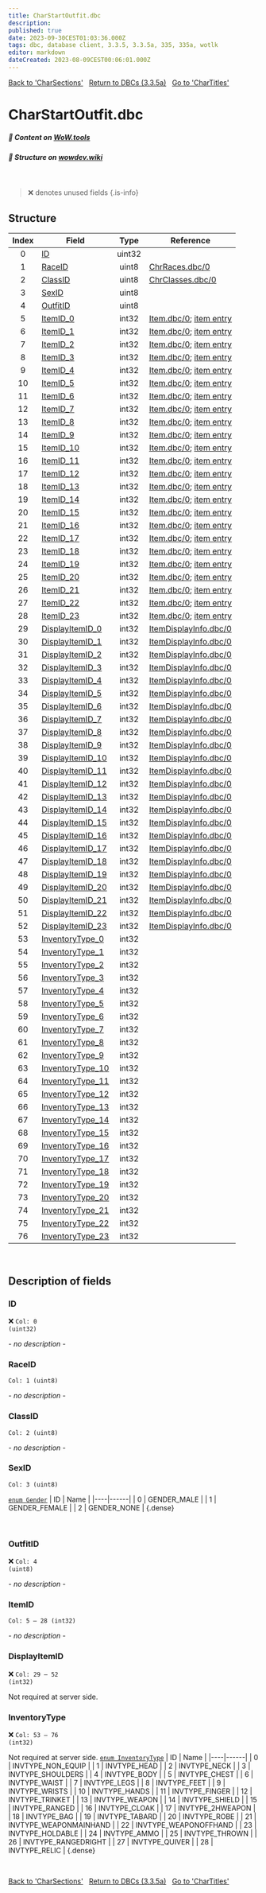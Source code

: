 ```yaml
---
title: CharStartOutfit.dbc
description:
published: true
date: 2023-09-30CEST01:03:36.000Z
tags: dbc, database client, 3.3.5, 3.3.5a, 335, 335a, wotlk
editor: markdown
dateCreated: 2023-08-09CEST00:06:01.000Z
---
```

<a href="https://trinitycore.info/files/DBC/335/charsections" class="mt-5 v-btn v-btn--depressed v-btn--flat v-btn--outlined theme--light v-size--default darkblue--text text--lighten-3"><span class="v-btn__content"><i aria-hidden="true" class="v-icon notranslate v-icon--left mdi mdi-arrow-left theme--light"></i><span>Back to 'CharSections'</span></span></a>&nbsp;&nbsp;&nbsp;<a href="https://trinitycore.info/files/DBC/335/home" class="mt-5 v-btn v-btn--depressed v-btn--flat v-btn--outlined theme--light v-size--default darkblue--text text--lighten-3"><span class="v-btn__content"><i aria-hidden="true" class="v-icon notranslate v-icon--left mdi mdi-home-outline theme--light"></i><span>Return to DBCs (3.3.5a)</span></span></a>&nbsp;&nbsp;&nbsp;<a href="https://trinitycore.info/files/DBC/335/chartitles" class="mt-5 v-btn v-btn--depressed v-btn--flat v-btn--outlined theme--light v-size--default darkblue--text text--lighten-3"><span class="v-btn__content"><span>Go to 'CharTitles'</span><i aria-hidden="true" class="v-icon notranslate v-icon--right mdi mdi-arrow-right theme--light"></i></span></a>

# CharStartOutfit.dbc
##### :open_book: Content on [WoW.tools](https://wow.tools/dbc/?dbc=charstartoutfit&build=3.3.5.12340)
##### :pencil: Structure on [wowdev.wiki](https://wowdev.wiki/DB/CharStartOutfit)
&nbsp;

> :x: denotes unused fields
{.is-info}


## Structure

| Index | Field | Type | Reference |
| :---: | --- | :---: | --- |
| 0 | [ID](#id) | uint32 |  |
| 1 | [RaceID](#raceid) | uint8 | [ChrRaces.dbc/0](/files/DBC/335/chrraces#id) |
| 2 | [ClassID](#classid) | uint8 | [ChrClasses.dbc/0](/files/DBC/335/chrclasses#id) |
| 3 | [SexID](#sexid) | uint8 |  |
| 4 | [OutfitID](#outfitid) | uint8 |  |
| 5 | [ItemID_0](#itemid) | int32 | [Item.dbc/0](/files/DBC/335/item#id); [item entry](/database/335/world/item_template#id) |
| 6 | [ItemID_1](#itemid) | int32 | [Item.dbc/0](/files/DBC/335/item#id); [item entry](/database/335/world/item_template#id) |
| 7 | [ItemID_2](#itemid) | int32 | [Item.dbc/0](/files/DBC/335/item#id); [item entry](/database/335/world/item_template#id) |
| 8 | [ItemID_3](#itemid) | int32 | [Item.dbc/0](/files/DBC/335/item#id); [item entry](/database/335/world/item_template#id) |
| 9 | [ItemID_4](#itemid) | int32 | [Item.dbc/0](/files/DBC/335/item#id); [item entry](/database/335/world/item_template#id) |
| 10 | [ItemID_5](#itemid) | int32 | [Item.dbc/0](/files/DBC/335/item#id); [item entry](/database/335/world/item_template#id) |
| 11 | [ItemID_6](#itemid) | int32 | [Item.dbc/0](/files/DBC/335/item#id); [item entry](/database/335/world/item_template#id) |
| 12 | [ItemID_7](#itemid) | int32 | [Item.dbc/0](/files/DBC/335/item#id); [item entry](/database/335/world/item_template#id) |
| 13 | [ItemID_8](#itemid) | int32 | [Item.dbc/0](/files/DBC/335/item#id); [item entry](/database/335/world/item_template#id) |
| 14 | [ItemID_9](#itemid) | int32 | [Item.dbc/0](/files/DBC/335/item#id); [item entry](/database/335/world/item_template#id) |
| 15 | [ItemID_10](#itemid) | int32 | [Item.dbc/0](/files/DBC/335/item#id); [item entry](/database/335/world/item_template#id) |
| 16 | [ItemID_11](#itemid) | int32 | [Item.dbc/0](/files/DBC/335/item#id); [item entry](/database/335/world/item_template#id) |
| 17 | [ItemID_12](#itemid) | int32 | [Item.dbc/0](/files/DBC/335/item#id); [item entry](/database/335/world/item_template#id) |
| 18 | [ItemID_13](#itemid) | int32 | [Item.dbc/0](/files/DBC/335/item#id); [item entry](/database/335/world/item_template#id) |
| 19 | [ItemID_14](#itemid) | int32 | [Item.dbc/0](/files/DBC/335/item#id); [item entry](/database/335/world/item_template#id) |
| 20 | [ItemID_15](#itemid) | int32 | [Item.dbc/0](/files/DBC/335/item#id); [item entry](/database/335/world/item_template#id) |
| 21 | [ItemID_16](#itemid) | int32 | [Item.dbc/0](/files/DBC/335/item#id); [item entry](/database/335/world/item_template#id) |
| 22 | [ItemID_17](#itemid) | int32 | [Item.dbc/0](/files/DBC/335/item#id); [item entry](/database/335/world/item_template#id) |
| 23 | [ItemID_18](#itemid) | int32 | [Item.dbc/0](/files/DBC/335/item#id); [item entry](/database/335/world/item_template#id) |
| 24 | [ItemID_19](#itemid) | int32 | [Item.dbc/0](/files/DBC/335/item#id); [item entry](/database/335/world/item_template#id) |
| 25 | [ItemID_20](#itemid) | int32 | [Item.dbc/0](/files/DBC/335/item#id); [item entry](/database/335/world/item_template#id) |
| 26 | [ItemID_21](#itemid) | int32 | [Item.dbc/0](/files/DBC/335/item#id); [item entry](/database/335/world/item_template#id) |
| 27 | [ItemID_22](#itemid) | int32 | [Item.dbc/0](/files/DBC/335/item#id); [item entry](/database/335/world/item_template#id) |
| 28 | [ItemID_23](#itemid) | int32 | [Item.dbc/0](/files/DBC/335/item#id); [item entry](/database/335/world/item_template#id) |
| 29 | [DisplayItemID_0](#displayitemid) | int32 | [ItemDisplayInfo.dbc/0](/files/DBC/335/itemdisplayinfo#id) |
| 30 | [DisplayItemID_1](#displayitemid) | int32 | [ItemDisplayInfo.dbc/0](/files/DBC/335/itemdisplayinfo#id) |
| 31 | [DisplayItemID_2](#displayitemid) | int32 | [ItemDisplayInfo.dbc/0](/files/DBC/335/itemdisplayinfo#id) |
| 32 | [DisplayItemID_3](#displayitemid) | int32 | [ItemDisplayInfo.dbc/0](/files/DBC/335/itemdisplayinfo#id) |
| 33 | [DisplayItemID_4](#displayitemid) | int32 | [ItemDisplayInfo.dbc/0](/files/DBC/335/itemdisplayinfo#id) |
| 34 | [DisplayItemID_5](#displayitemid) | int32 | [ItemDisplayInfo.dbc/0](/files/DBC/335/itemdisplayinfo#id) |
| 35 | [DisplayItemID_6](#displayitemid) | int32 | [ItemDisplayInfo.dbc/0](/files/DBC/335/itemdisplayinfo#id) |
| 36 | [DisplayItemID_7](#displayitemid) | int32 | [ItemDisplayInfo.dbc/0](/files/DBC/335/itemdisplayinfo#id) |
| 37 | [DisplayItemID_8](#displayitemid) | int32 | [ItemDisplayInfo.dbc/0](/files/DBC/335/itemdisplayinfo#id) |
| 38 | [DisplayItemID_9](#displayitemid) | int32 | [ItemDisplayInfo.dbc/0](/files/DBC/335/itemdisplayinfo#id) |
| 39 | [DisplayItemID_10](#displayitemid) | int32 | [ItemDisplayInfo.dbc/0](/files/DBC/335/itemdisplayinfo#id) |
| 40 | [DisplayItemID_11](#displayitemid) | int32 | [ItemDisplayInfo.dbc/0](/files/DBC/335/itemdisplayinfo#id) |
| 41 | [DisplayItemID_12](#displayitemid) | int32 | [ItemDisplayInfo.dbc/0](/files/DBC/335/itemdisplayinfo#id) |
| 42 | [DisplayItemID_13](#displayitemid) | int32 | [ItemDisplayInfo.dbc/0](/files/DBC/335/itemdisplayinfo#id) |
| 43 | [DisplayItemID_14](#displayitemid) | int32 | [ItemDisplayInfo.dbc/0](/files/DBC/335/itemdisplayinfo#id) |
| 44 | [DisplayItemID_15](#displayitemid) | int32 | [ItemDisplayInfo.dbc/0](/files/DBC/335/itemdisplayinfo#id) |
| 45 | [DisplayItemID_16](#displayitemid) | int32 | [ItemDisplayInfo.dbc/0](/files/DBC/335/itemdisplayinfo#id) |
| 46 | [DisplayItemID_17](#displayitemid) | int32 | [ItemDisplayInfo.dbc/0](/files/DBC/335/itemdisplayinfo#id) |
| 47 | [DisplayItemID_18](#displayitemid) | int32 | [ItemDisplayInfo.dbc/0](/files/DBC/335/itemdisplayinfo#id) |
| 48 | [DisplayItemID_19](#displayitemid) | int32 | [ItemDisplayInfo.dbc/0](/files/DBC/335/itemdisplayinfo#id) |
| 49 | [DisplayItemID_20](#displayitemid) | int32 | [ItemDisplayInfo.dbc/0](/files/DBC/335/itemdisplayinfo#id) |
| 50 | [DisplayItemID_21](#displayitemid) | int32 | [ItemDisplayInfo.dbc/0](/files/DBC/335/itemdisplayinfo#id) |
| 51 | [DisplayItemID_22](#displayitemid) | int32 | [ItemDisplayInfo.dbc/0](/files/DBC/335/itemdisplayinfo#id) |
| 52 | [DisplayItemID_23](#displayitemid) | int32 | [ItemDisplayInfo.dbc/0](/files/DBC/335/itemdisplayinfo#id) |
| 53 | [InventoryType_0](#inventorytype) | int32 |  |
| 54 | [InventoryType_1](#inventorytype) | int32 |  |
| 55 | [InventoryType_2](#inventorytype) | int32 |  |
| 56 | [InventoryType_3](#inventorytype) | int32 |  |
| 57 | [InventoryType_4](#inventorytype) | int32 |  |
| 58 | [InventoryType_5](#inventorytype) | int32 |  |
| 59 | [InventoryType_6](#inventorytype) | int32 |  |
| 60 | [InventoryType_7](#inventorytype) | int32 |  |
| 61 | [InventoryType_8](#inventorytype) | int32 |  |
| 62 | [InventoryType_9](#inventorytype) | int32 |  |
| 63 | [InventoryType_10](#inventorytype) | int32 |  |
| 64 | [InventoryType_11](#inventorytype) | int32 |  |
| 65 | [InventoryType_12](#inventorytype) | int32 |  |
| 66 | [InventoryType_13](#inventorytype) | int32 |  |
| 67 | [InventoryType_14](#inventorytype) | int32 |  |
| 68 | [InventoryType_15](#inventorytype) | int32 |  |
| 69 | [InventoryType_16](#inventorytype) | int32 |  |
| 70 | [InventoryType_17](#inventorytype) | int32 |  |
| 71 | [InventoryType_18](#inventorytype) | int32 |  |
| 72 | [InventoryType_19](#inventorytype) | int32 |  |
| 73 | [InventoryType_20](#inventorytype) | int32 |  |
| 74 | [InventoryType_21](#inventorytype) | int32 |  |
| 75 | [InventoryType_22](#inventorytype) | int32 |  |
| 76 | [InventoryType_23](#inventorytype) | int32 |  |
&nbsp;
## Description of fields

### ID
:x: <code>Col: 0 (uint32)</code>

*- no description -*
&nbsp;

### RaceID
<code>Col: 1 (uint8)</code>

*- no description -*
&nbsp;

### ClassID
<code>Col: 2 (uint8)</code>

*- no description -*
&nbsp;

### SexID
<code>Col: 3 (uint8)</code>

[`enum Gender`](https://github.com/TrinityCore/TrinityCore/blob/3.3.5/src/server/shared/SharedDefines.h#L75-L80)
| ID | Name |
|----|------|
| 0 | GENDER_MALE |
| 1 | GENDER_FEMALE |
| 2 | GENDER_NONE |
{.dense}

&nbsp;

### OutfitID
:x: <code>Col: 4 (uint8)</code>

*- no description -*
&nbsp;

### ItemID
<code>Col: 5 &ndash; 28 (int32)</code>

*- no description -*
&nbsp;

### DisplayItemID
:x: <code>Col: 29 &ndash; 52 (int32)</code>

Not required at server side.
&nbsp;

### InventoryType
:x: <code>Col: 53 &ndash; 76 (int32)</code>

Not required at server side.
[`enum InventoryType`](https://github.com/TrinityCore/TrinityCore/blob/3.3.5/src/server/game/Entities/Item/ItemTemplate.h#L259-L290)
| ID | Name |
|----|------|
| 0 | INVTYPE_NON_EQUIP |
| 1 | INVTYPE_HEAD |
| 2 | INVTYPE_NECK |
| 3 | INVTYPE_SHOULDERS |
| 4 | INVTYPE_BODY |
| 5 | INVTYPE_CHEST |
| 6 | INVTYPE_WAIST |
| 7 | INVTYPE_LEGS |
| 8 | INVTYPE_FEET |
| 9 | INVTYPE_WRISTS |
| 10 | INVTYPE_HANDS |
| 11 | INVTYPE_FINGER |
| 12 | INVTYPE_TRINKET |
| 13 | INVTYPE_WEAPON |
| 14 | INVTYPE_SHIELD |
| 15 | INVTYPE_RANGED |
| 16 | INVTYPE_CLOAK |
| 17 | INVTYPE_2HWEAPON |
| 18 | INVTYPE_BAG |
| 19 | INVTYPE_TABARD |
| 20 | INVTYPE_ROBE |
| 21 | INVTYPE_WEAPONMAINHAND |
| 22 | INVTYPE_WEAPONOFFHAND |
| 23 | INVTYPE_HOLDABLE |
| 24 | INVTYPE_AMMO |
| 25 | INVTYPE_THROWN |
| 26 | INVTYPE_RANGEDRIGHT |
| 27 | INVTYPE_QUIVER |
| 28 | INVTYPE_RELIC |
{.dense}

&nbsp;

<a href="https://trinitycore.info/files/DBC/335/charsections" class="mt-5 v-btn v-btn--depressed v-btn--flat v-btn--outlined theme--light v-size--default darkblue--text text--lighten-3"><span class="v-btn__content"><i aria-hidden="true" class="v-icon notranslate v-icon--left mdi mdi-arrow-left theme--light"></i><span>Back to 'CharSections'</span></span></a>&nbsp;&nbsp;&nbsp;<a href="https://trinitycore.info/files/DBC/335/home" class="mt-5 v-btn v-btn--depressed v-btn--flat v-btn--outlined theme--light v-size--default darkblue--text text--lighten-3"><span class="v-btn__content"><i aria-hidden="true" class="v-icon notranslate v-icon--left mdi mdi-home-outline theme--light"></i><span>Return to DBCs (3.3.5a)</span></span></a>&nbsp;&nbsp;&nbsp;<a href="https://trinitycore.info/files/DBC/335/chartitles" class="mt-5 v-btn v-btn--depressed v-btn--flat v-btn--outlined theme--light v-size--default darkblue--text text--lighten-3"><span class="v-btn__content"><span>Go to 'CharTitles'</span><i aria-hidden="true" class="v-icon notranslate v-icon--right mdi mdi-arrow-right theme--light"></i></span></a>
